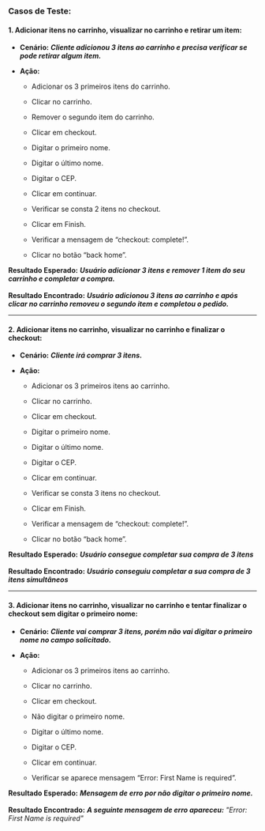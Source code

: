 ### Casos de Teste:

#### 1. Adicionar itens no carrinho, visualizar no carrinho e retirar um item:

* **Cenário:** ***Cliente adicionou 3 itens ao carrinho e precisa verificar se pode retirar algum item.***

+ **Ação:**

  - Adicionar os 3 primeiros itens do carrinho.

  - Clicar no carrinho.

  - Remover o segundo item do carrinho.
  
  - Clicar em checkout.
  
  - Digitar o primeiro nome.
  
  - Digitar o último nome.
  
  - Digitar o CEP.
  
  - Clicar em continuar.
  
  - Verificar se consta 2 itens no checkout.
  
  - Clicar em Finish.
  
  - Verificar a mensagem de “checkout: complete!”.
  
  - Clicar no botão “back home”.

**Resultado Esperado:** ***Usuário adicionar 3 itens e remover 1 item do seu carrinho e completar a compra.*** <br><br>
**Resultado Encontrado:** ***Usuário adicionou 3 itens ao carrinho e após clicar no carrinho removeu o segundo item e completou o pedido.***

---

#### 2. Adicionar itens no carrinho, visualizar no carrinho e finalizar o checkout:

* **Cenário:** ***Cliente irá comprar 3 itens.***

+ **Ação:**

  - Adicionar os 3 primeiros itens ao carrinho.
  
  - Clicar no carrinho.
  
  - Clicar em checkout.
  
  - Digitar o primeiro nome.
  
  - Digitar o último nome.
  
  - Digitar o CEP.
  
  - Clicar em continuar.
  
  - Verificar se consta 3 itens no checkout.
  
  - Clicar em Finish.
  
  - Verificar a mensagem de “checkout: complete!”.
  
  - Clicar no botão “back home”.

**Resultado Esperado:** ***Usuário consegue completar sua compra de 3 itens*** <br><br>
**Resultado Encontrado:** ***Usuário conseguiu completar a sua compra de 3 itens simultâneos***

---

#### 3. Adicionar itens no carrinho, visualizar no carrinho e tentar finalizar o checkout sem digitar o primeiro nome:

* **Cenário:** ***Cliente vai comprar 3 itens, porém não vai digitar o primeiro nome no campo solicitado.***

+ **Ação:**

  - Adicionar os 3 primeiros itens ao carrinho.
  
  - Clicar no carrinho.
  
  - Clicar em checkout.
  
  - Não digitar o primeiro nome.
  
  - Digitar o último nome.
  
  - Digitar o CEP.
  
  - Clicar em continuar.
  
  - Verificar se aparece mensagem “Error: First Name is required”.

**Resultado Esperado:** ***Mensagem de erro por não digitar o primeiro nome.*** <br><br>
**Resultado Encontrado:** ***A seguinte mensagem de erro apareceu:*** *"Error: First Name is required"*

